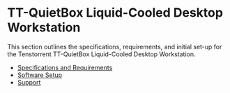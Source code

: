 # TT-QuietBox Liquid-Cooled Desktop Workstation

This section outlines the specifications, requirements, and initial set-up for the Tenstorrent TT-QuietBox Liquid-Cooled Desktop Workstation.

- [Specifications and Requirements](./specifications.md)
- [Software Setup](https://docs.tenstorrent.com/getting-started/README.html)
- [Support](./support.md)


